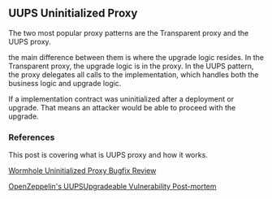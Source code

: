 ## UUPS Uninitialized Proxy

The two most popular proxy patterns are the Transparent proxy and the UUPS proxy.

the main difference between them is where the upgrade logic resides. In the Transparent proxy, the upgrade logic is in the proxy. In the UUPS pattern, the proxy delegates all calls to the implementation, which handles both the business logic and upgrade logic.

If a implementation contract was uninitialized after a deployment or upgrade. That means an attacker would be able to proceed with the upgrade.

### References

This post is covering what is UUPS proxy and how it works.

[Wormhole Uninitialized Proxy Bugfix Review](https://medium.com/immunefi/wormhole-uninitialized-proxy-bugfix-review-90250c41a43a)

[OpenZeppelin's UUPSUpgradeable Vulnerability Post-mortem](https://forum.openzeppelin.com/t/security-advisory-initialize-uups-implementation-contracts/15301)
